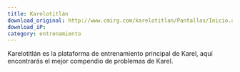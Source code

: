 ```yaml
---
title: Karelotitlán
download_original: http://www.cmirg.com/karelotitlan/Pantallas/Inicio.aspx
download_iP: 
category: entrenamiento
---
```


Karelotitlán es la plataforma de entrenamiento principal de Karel, aquí encontrarás el mejor compendio de problemas de Karel.
